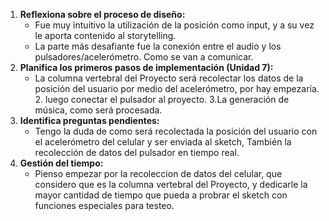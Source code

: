 1.  **Reflexiona sobre el proceso de diseño:**
    *   Fue muy intuitivo la utilización de la posición como input, y a su vez le aporta contenido al storytelling.
    *   La parte más desafiante fue la conexión entre el audio y los pulsadores/acelerómetro. Como se van a comunicar.
2.  **Planifica los primeros pasos de implementación (Unidad 7):**
    *   La columna vertebral del Proyecto será recolectar los datos de la posición del usuario por medio del acelerómetro, por hay empezaría. 2. luego conectar el pulsador al 	proyecto. 3.La generación de música, como será procesada.
3.  **Identifica preguntas pendientes:**
    *   Tengo la duda de como será recolectada la posición del usuario con el acelerómetro del celular y ser enviada al sketch, También la recolección de datos del pulsador en 	tiempo real.
4.  **Gestión del tiempo:**
    * Pienso empezar por la recoleccion de datos del celular, que considero que es la columna vertebral del Proyecto, y dedicarle la mayor cantidad de tiempo que pueda a probrar 	el sketch con funciones especiales para testeo.
